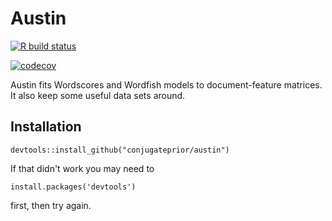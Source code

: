 # Austin

<!-- badges: start -->
  [![R build status](https://github.com/conjugateprior/austin/workflows/R-CMD-check/badge.svg)](https://github.com/conjugateprior/austin/actions)
  <!-- badges: end -->

 [![codecov](https://codecov.io/gh/conjugateprior/austin/branch/master/graph/badge.svg)](https://codecov.io/gh/conjugateprior/austin)

Austin fits Wordscores and Wordfish models to document-feature matrices. It 
also keep some useful data sets around.

## Installation

```
devtools::install_github("conjugateprior/austin")
```
If that didn't work you may need to 
```
install.packages('devtools')
```
first, then try again.



